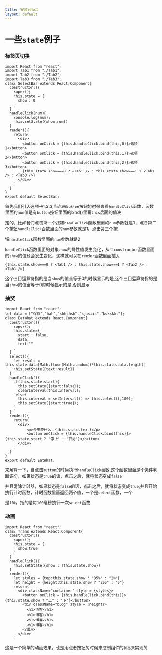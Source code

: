 ```yaml
---
title: 安装react
layout: default
---
```


# 一些`state`例子


### 标签页切换

```
import React from "react";
import Tab1 from "./Tab1";
import Tab2 from "./Tab2";
import Tab3 from "./Tab3";
class SelectBar extends React.Component{
  constructor(){
    super();
    this.state = {
      show : 0
    }
  }
  handleClick(num){
    console.log(num);
    this.setState({show:num})
  }
  render(){
    return(
      <div>
        <button onClick = {this.handleClick.bind(this,0)}>选项1</button>
        <button onClick = {this.handleClick.bind(this,1)}>选项2</button>
        <button onClick = {this.handleClick.bind(this,2)}>选项3</button>
        {this.state.show===0 ? <Tab1 /> : this.state.show===1 ? <Tab2 /> : <Tab3 />}
      </div>
    )
  }
}
export default SelectBar;
```

首先我们引入选项卡1,2,3,当点击`button`按钮的时候来看`handleClick`函数，函数里面的`num`值是有`button`按钮里面的bind()里面`this`后面的值决

定的，比如我们点击第一个按钮`handleClick`函数里面的`num`参数就是0，点击第二个按钮`handleClick`函数里面的`num`参数就是1，点击第三个按

钮`handleClick`函数里面的`num`参数就是2

`handleClick`函数里面的对象`show`的属性值发生变化，从二`constructor`函数里面的`show`的值也会发生变化，这样就可以在`render`函数里面插入

```
{this.state.show===0 ? <Tab1 /> : this.state.show===1 ? <Tab2 /> : <Tab3 />}
```

这个三目运算符指的是当`show`的值全等于0的时候显示的是<Tab1 />,这个三目运算符指的是当`show`的值全等于0的时候显示的是<Tab1 />,否则显示<tab3 />

### 抽奖

```
import React from "react";
let data = ["保存","hah","shhshsh","sjisiis","kskskks"];
class EatWhat extends React.Component{
  constructor(){
    super();
    this.state={
      start : false,
      data,
      text:""
    }
  }
  select(){
    let result = this.state.data[Math.floor(Math.random()*this.state.data.length)]
    this.setState({text:result})
  }
  handleClick(){
    if(this.state.start){
      this.setState({start:false});
      clearInterval(this.interval);
    }else{
      this.interval = setInterval(() => this.select(),100);
      this.setState({start:true});
    }
  }
  render(){
    return(
      <div>
          <p>今天吃什么：{this.state.text}</p>
          <button onClick = {this.handleClick.bind(this)}>{this.state.start ? "停止" : "开始"}</button>
      </div>
    )
  }
}
export default EatWhat;

```

来解释一下，当点击`button`的时候执行`handleClick`函数,这个函数里面是个条件判断语句，如果状态是`true`的话，点击之后，就将状态变成`false`

并且清除计时器，如果状态是`false`的话，点击之后，就将状态变成`true`,并且开始执行计时函数，计时函数里面返回两个值，一个是`select`函数，一个

是`100`，指的是每`100`毫秒执行一次`select`函数

### 动画

```
import React from "react";
class Trans extends React.Component{
  constructor(){
    super();
    this.state = {
      show:true
    }
  }
  handleClick(){
    this.setState({show : !this.state.show})
  }
  render(){
    let styles = {top:this.state.show ? "35%" : "2%"}
    let height = {height:this.state.show ? "200" : "0"}
    return(
      <div className="container" style = {styles}>
        <button onClick = {this.handleClick.bind(this)}>{this.state.show ? "上" : "下"}</button>
        <div className="blog" style = {height}>
          <h1>博客</h1>
          <h1>博客</h1>
          <h1>博客</h1>
          <h1>博客</h1>
        </div>
      </div>
    )
```
这是一个简单的动画效果，也是用点击按钮的时候来控制组件的`状态`来实现的
